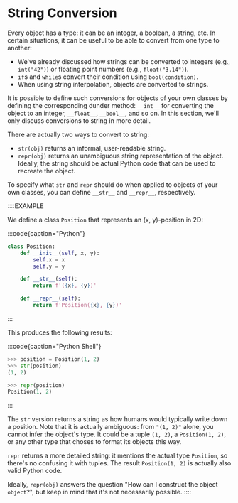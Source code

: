 # String Conversion

Every object has a type: it can be an integer, a boolean, a string, etc.
In certain situations, it can be useful to be able to convert from one type to another:

* We've already discussed how strings can be converted to integers (e.g., `int("42")`) or floating point numbers (e.g., `float("3.14")`).
* `if`s and `while`s convert their condition using `bool(condition)`.
* When using string interpolation, objects are converted to strings.

It is possible to define such conversions for objects of your own classes by defining the corresponding dunder method: `__int__` for converting the object to an integer, `__float__`, `__bool__`, and so on.
In this section, we'll only discuss conversions to string in more detail.

There are actually two ways to convert to string:

* `str(obj)` returns an informal, user-readable string.
* `repr(obj)` returns an unambiguous string representation of the object.
  Ideally, the string should be actual Python code that can be used to recreate the object.

To specify what `str` and `repr` should do when applied to objects of your own classes, you can define `__str__` and `__repr__`, respectively.

::::EXAMPLE

We define a class `Position` that represents an (x, y)-position in 2D:

:::code{caption="Python"}

```python
class Position:
    def __init__(self, x, y):
        self.x = x
        self.y = y

    def __str__(self):
        return f'({x}, {y})'

    def __repr__(self):
        return f'Position({x}, {y})'
```

:::

This produces the following results:

:::code{caption="Python Shell"}

```python
>>> position = Position(1, 2)
>>> str(position)
(1, 2)

>>> repr(position)
Position(1, 2)
```

:::

The `str` version returns a string as how humans would typically write down a position.
Note that it is actually ambiguous: from `"(1, 2)"` alone, you cannot infer the object's type.
It could be a tuple `(1, 2)`, a `Position(1, 2)`, or any other type that choses to format its objects this way.

`repr` returns a more detailed string: it mentions the actual type `Position`, so there's no confusing it with tuples.
The result `Position(1, 2)` is actually also valid Python code.

Ideally, `repr(obj)` answers the question "How can I construct the object `object`?", but keep in mind that it's not necessarily possible.
::::
